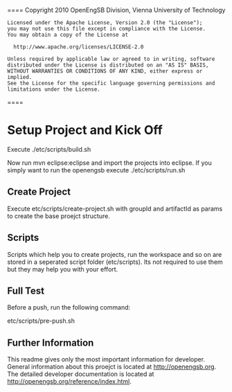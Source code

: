 ====
    Copyright 2010 OpenEngSB Division, Vienna University of Technology

    Licensed under the Apache License, Version 2.0 (the "License");
    you may not use this file except in compliance with the License.
    You may obtain a copy of the License at

      http://www.apache.org/licenses/LICENSE-2.0

    Unless required by applicable law or agreed to in writing, software
    distributed under the License is distributed on an "AS IS" BASIS,
    WITHOUT WARRANTIES OR CONDITIONS OF ANY KIND, either express or implied.
    See the License for the specific language governing permissions and
    limitations under the License.
====

Setup Project and Kick Off
==========================
Execute ./etc/scripts/build.sh

Now run mvn eclipse:eclipse and import the projects into eclipse. If you simply want to run the openengsb execute ./etc/scripts/run.sh

Create Project
--------------
Execute etc/scripts/create-project.sh with groupId and artifactId as params to create the base proejct structure.

Scripts
-------
Scripts which help you to create projects, run the workspace and so on are stored in a seperated script folder (etc/scripts). Its not required to use them but they may help you with your effort.

Full Test
---------
Before a push, run the following command:

etc/scripts/pre-push.sh

Further Information
-------------------
This readme gives only the most important information for developer. General information about this proejct is located at http://openengsb.org. The detailed developer documentation is located at http://openengsb.org/reference/index.html.

